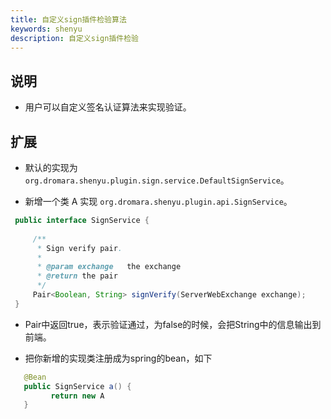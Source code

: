 ```yaml
---
title: 自定义sign插件检验算法
keywords: shenyu
description: 自定义sign插件检验
---
```



## 说明

* 用户可以自定义签名认证算法来实现验证。

## 扩展

*  默认的实现为 `org.dromara.shenyu.plugin.sign.service.DefaultSignService`。

*  新增一个类 A 实现  `org.dromara.shenyu.plugin.api.SignService`。

```java
 public interface SignService {
 
     /**
      * Sign verify pair.
      *
      * @param exchange   the exchange
      * @return the pair
      */
     Pair<Boolean, String> signVerify(ServerWebExchange exchange);
 }

```

* Pair中返回true，表示验证通过，为false的时候，会把String中的信息输出到前端。

* 把你新增的实现类注册成为spring的bean，如下

```java
   @Bean
   public SignService a() {
         return new A
   }
```



